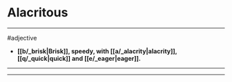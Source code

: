 # Alacritous
---
#adjective
- **[[b/_brisk|Brisk]], speedy, with [[a/_alacrity|alacrity]], [[q/_quick|quick]] and [[e/_eager|eager]].**
---
---
